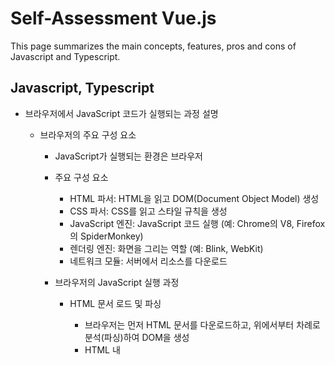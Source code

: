 # Self-Assessment Vue.js

This page summarizes the main concepts, features, pros and cons of Javascript and Typescript.

## Javascript, Typescript

- 브라우저에서 JavaScript 코드가 실행되는 과정 설명
  - 브라우저의 주요 구성 요소
    - JavaScript가 실행되는 환경은 브라우저
    - 주요 구성 요소
	  - HTML 파서: HTML을 읽고 DOM(Document Object Model) 생성
	  - CSS 파서: CSS를 읽고 스타일 규칙을 생성
	  - JavaScript 엔진: JavaScript 코드 실행 (예: Chrome의 V8, Firefox의 SpiderMonkey)
	  - 렌더링 엔진: 화면을 그리는 역할 (예: Blink, WebKit)
	  - 네트워크 모듈: 서버에서 리소스를 다운로드

    - 브라우저의 JavaScript 실행 과정
      - HTML 문서 로드 및 파싱
	    - 브라우저는 먼저 HTML 문서를 다운로드하고, 위에서부터 차례로 분석(파싱)하여 DOM을 생성
	    - HTML 내 <script> 태그를 만나면 JavaScript 코드 실행을 위해 파싱을 멈춤(동기 실행)
        - "<script src="app.js">" 처럼 외부 파일을 불러오면 네트워크 요청이 발생하며, 다운로드가 완료될 때까지 HTML 파싱이 멈출 수 있음.
	      - 해결 방법: <script async> 또는 <script defer> 속성을 사용.
	        - async: HTML 파싱과 병렬로 다운로드, 다운로드 완료 즉시 실행.
	        - defer: HTML 파싱이 끝난 후 실행

      - JavaScript 엔진이 코드 실행
        - 브라우저는 JavaScript 엔진을 사용하여 코드를 실행
        - 대표적인 JavaScript 엔진
	      - Chrome: V8 엔진
	      - Firefox: SpiderMonkey
	      - Edge: Chakra
	      - Safari: JavaScriptCore

        - JavaScript 엔진의 실행 과정
          - 파싱 (Parsing)
	        - JavaScript 코드를 토큰(token) 단위로 분석하여 AST(Abstract Syntax Tree, 추상 구문 트리) 생성
          - 컴파일 (Compilation, JIT Compilation)
	        - JavaScript 엔진은 인터프리터 + JIT(Just-In-Time) 컴파일러를 사용
              - JIT: 실행과정에서 컴파일하기 위해, 실행하는 시점에서 필요한 부분을 컴파일하는 방식
	        - 코드를 한 줄씩 실행하는 것이 아니라, 최적화된 바이트코드로 변환하여 실행 속도 개선
          - 실행 (Execution)
	        - JavaScript 코드는 콜 스택(Call Stack)과 힙(Heap) 메모리에서 실행

      - 실행 컨텍스트 생성 및 콜 스택 관리
        - JavaScript 엔진이 코드를 실행할 때 실행 컨텍스트(Execution Context) 를 생성하고 콜 스택(Call Stack) 에 저장하면서 실행
          - 콜 스택은 LIFO(Last In, First Out) 방식으로 동작
        - 실행 컨텍스트
          - 실행 컨텍스트에는 변수, 함수, this 객체 등이 포함
        - 코드 실행 과정
          - global execution context (전역 실행 컨텍스트) 생성
          - xxx() 함수 실행 → 새로운 실행 컨텍스트 생성 → 콜 스택에 추가
          - 내부 코드 실행 후 xxx() 컨텍스트가 제거

      - 비동기 코드 실행 (이벤트 루프와 콜백 큐)
        - JavaScript는 싱글 스레드(single-threaded) 기반
        - 비동기 처리를 위해 이벤트 루프(Event Loop) 와 콜백 큐(Callback Queue) 를 사용

      - DOM 업데이트 및 렌더링
        - JavaScript 실행이 끝나면 브라우저는 렌더링 엔진을 통해 화면을 다시 그림 (Repaint & Reflow).
	    - 비효율적인 DOM 조작이 많으면 성능 저하 발생
        
- 이벤트 루프(Event Loop)가 렌더링과 관련된 최적화 기법과의 관계
    - 이벤트 루프(Event Loop)
        - JavaScript의 비동기 처리를 담당하는 메커니즘으로, 단일 스레드 환경에서 비동기 작업을 효율적으로 처리하는 방식
        - JavaScript는 싱글 스레드(Single Thread) 기반이므로, 이벤트 루프를 통해 비동기 작업(렌더링, I/O, 타이머 등)을 관리하며 UI를 원활하게 업데이트
        - 주요 역할:
	        - 콜백 큐(Callback Queue)에서 태스크를 하나씩 가져와 실행
	        - 렌더링과 동시성 작업을 최적화하여 성능을 향상

    - 이벤트 루프의 동작 과정
        - (1) Call Stack(콜 스택)
	        - JavaScript 코드가 실행될 때 호출되는 함수가 쌓이는 스택(Stack)
	        - 함수 실행이 끝나면 스택에서 제거(Pop)

        - (2) Web APIs (비동기 작업 처리)
	        - setTimeout, DOM 이벤트, AJAX 요청 등 비동기 작업은 Web API를 통해 처리
	        - 완료된 작업은 콜백 큐(Callback Queue) 또는 마이크로태스크 큐(Microtask Queue)에 추가

        - (3) Task Queue (콜백 큐 & 마이크로태스크 큐)
	        - 마이크로태스크 큐 (Microtask Queue): Promise.then(), MutationObserver 등이 들어감.
	        - 콜백 큐 (Callback Queue): setTimeout(), setInterval(), event listeners 등이 들어감.

        - (4) Rendering (렌더링)
	        - 이벤트 루프는 각 주기(Tick)마다 태스크 실행 후 렌더링을 수행.
	        - 프레임 단위로 UI를 업데이트하며, 성능을 유지하기 위해 16.6ms(60FPS 기준) 이내에 처리.

    - 이벤트 루프와 렌더링 최적화
        - (1) requestAnimationFrame()을 사용한 부드러운 애니메이션
	        - setTimeout()이나 setInterval()은 고정된 시간 간격으로 실행되며, 화면 리프레시 속도와 동기화되지 않음.
	        - 브라우저는 60FPS 기준으로 16.6ms마다 화면을 업데이트하는데, requestAnimationFrame()을 사용하면 브라우저의 렌더링 주기에 맞춰 실행됨.
            - 예제: setTimeout() vs requestAnimationFrame()
            - 렌더링 최적화 효과
	            - FPS(Frame Per Second)와 동기화되어 CPU 부하 최소화
	            - 성능이 저하될 경우 프레임 조절이 가능하여 화면 끊김 방지
            
        - (2) 비동기 작업을 setTimeout(0) 대신 Promise.then()으로 처리
	        - 마이크로태스크 큐(Microtask Queue)가 콜백 큐보다 먼저 실행되므로, UI 업데이트 전에 실행이 보장됨.
            - 예제: setTimeout(0) vs Promise.then()
            - 렌더링 최적화 효과
	            - Promise는 마이크로태스크 큐에서 즉시 실행되므로 UI 업데이트 전에 작업 가능.
	            - setTimeout(0)은 다음 이벤트 루프에서 실행되므로 UI 업데이트 이후에 실행됨.

        - (3) Heavy Task(무거운 연산) 분할 실행
	        - 무거운 연산이 실행되면 Call Stack이 차단(blocking)되어 UI가 멈출 수 있음
	        - Chunking(작은 작업 단위로 나누어 실행) 또는 Web Worker 사용
            - 예제: Chunking 기법 (setTimeout())
            - 렌더링 최적화 효과
	            - 긴 연산을 여러 개의 작은 청크(chunk)로 나누어 UI가 멈추지 않도록 함
	            - setTimeout(0)으로 이벤트 루프의 다음 Tick에서 실행하여 UI 업데이트 보장

        - (4) Debouncing & Throttling 기법 활용
            - Debouncing (연속 호출 방지)
	            - 사용자의 입력이 멈춘 후 일정 시간 후에 실행
	            - ex. 검색 자동완성, 입력값 검증

            - Throttling (지정된 시간 간격으로 실행)
	            - 일정 시간마다 한 번만 실행됨
	            - ex. 스크롤 이벤트, 리사이즈 이벤트 최적화.

            - 렌더링 최적화 효과
	            - 불필요한 UI 업데이트 방지
	            - 성능 저하 없이 부드러운 애니메이션 & 이벤트 처리 가능.

    - 결론
        ➡ 이벤트 루프를 이해하고 활용하면 웹 애플리케이션의 성능을 향상시키고 부드러운 UI 렌더링을 제공 가능

- JavaScript에서 메모리 누수를 방지하는 방법
    - 메모리 누수
        - 메모리 누수(Memory Leak)는 프로그램이 더 이상 필요하지 않은 메모리를 해제하지 않고 계속 점유하는 상태를 의미
        - JavaScript는 가비지 컬렉션(Garbage Collection, GC)을 자동으로 수행하지만, 특정 패턴에서는 메모리 누수가 발생할 수 있음

    - JavaScript에서 발생하는 주요 메모리 누수 유형 및 방지 방법
        - (1) 글로벌 변수 남용 방지 (var 대신 let 또는 const 사용)
            - 문제점:
	            - var로 선언된 전역 변수는 window 객체에 저장되므로, 명시적으로 해제하지 않으면 메모리에 계속 남아 있음.
                - 해결 방법
	                - let 또는 const를 사용하여 블록 범위 변수로 선언
	                - use strict를 적용하여 암묵적 전역 변수 생성 방지 (function 위 정의)

        - (2) 타이머(setInterval, setTimeout) 정리
            - 문제점:
	            - setInterval()을 사용할 때, 참조하는 객체가 삭제되었음에도 타이머가 계속 실행되면 메모리 누수가 발생
                - 해결 방법
	                - clearInterval()을 사용하여 불필요한 타이머를 제거

        - (3) DOM 요소의 이벤트 리스너 정리
            - 문제점:
	            - 이벤트 리스너가 제거되지 않으면, 관련 객체가 메모리에 계속 유지됨.
            - 해결 방법: removeEventListener()를 사용하여 이벤트 리스너를 제거.

        - (4) 클로저(Closure) 사용 시 참조 정리
            - 문제점:
	            - 클로저 내부에서 외부 변수를 참조할 경우, 해당 변수가 GC(가비지 컬렉션)에서 제거되지 않음
            - 해결 방법
	            - 필요하지 않은 데이터는 null로 할당하여 참조를 해제

        - (5) 객체 간의 순환 참조 방지
            - 문제점:
	            - 객체가 서로를 참조하면 가비지 컬렉터가 이를 수집하지 못하고 메모리 누수가 발생
            - 해결 방법
	            - 객체가 서로를 참조할 경우, WeakMap 또는 WeakRef을 사용하여 가비지 컬렉션이 가능하도록 함

        - (6) WeakMap과 WeakSet을 활용한 메모리 자동 해제
	        - WeakMap과 WeakSet은 가비지 컬렉터가 참조를 자동으로 관리하므로 메모리 누수 방지에 효과적
            - 메모리 최적화 효과:
	            - user = null로 설정하면 GC가 자동으로 WeakMap에서 해당 데이터를 제거

        - (7) 개발자 도구를 활용한 메모리 누수 디버깅
            - Chrome DevTools에서 메모리 누수 분석 가능
	            - Performance 패널: 메모리 사용량이 지속적으로 증가하는지 확인
	            - Memory Snapshot: 객체 할당 상태 분석
	            - Heap Snapshot: 참조가 유지되고 있는 객체 추적

    - 결론
        - JavaScript의 메모리 누수를 예방하려면, 불필요한 참조를 제거하고, 이벤트 리스너 및 타이머를 적절히 정리하는 것이 중요

- 클로져의 핵심 개념
    - 개요
        - 함수 안의 함수
        - 외부 함수의 변수를 기억하고 접근할 수 있는 함수

    - 클로저의 핵심 개념 (함수, 내부함수)
        - 함수 안에 정의된 함수(내부 함수)
        - 외부 함수의 변수에 접근 가능
        - 심지어 외부 함수의 실행이 끝난 후에도 변수를 기억하고 사용 가능
        - 변수를 은닉(캡슐화)하는 효과를 가질 수 있음

    - 예제 1: 기본적인 클로저
        - inner_function은 outer_function의 변수 x를 기억하고 있음 → 클로저
        - 예제 코드
            ```python
            def outer_function(x):
                def inner_function(y):
                    return x + y  # 외부 함수의 변수 x를 사용
                return inner_function  # 내부 함수를 반환

            closure = outer_function(10)  # outer_function 실행 후 inner_function 반환
            print(closure(5))  # 10 + 5 = 15
            ```

    - 예제 2: 클로저가 변수를 기억하는 동작
        - increment()는 counter()의 count 변수를 기억하고 있음 → 클로저
        - 예제 코드
            ```python
            def counter():
                count = 0  # 외부 함수의 변수

                def increment():
                    nonlocal count  # 외부 변수 사용 (nonlocal 키워드 필요)
                    count += 1
                    return count

                return increment  # 내부 함수 반환

            counter1 = counter()  # 새로운 카운터 생성
            print(counter1())  # 1
            print(counter1())  # 2

            counter2 = counter()  # 새로운 카운터 생성
            print(counter2())  # 1  (독립적인 상태 유지)
            ```

    - 결론
        - 클로저는 "함수 안의 함수"일 뿐만 아니라, 외부 함수의 변수를 기억하고 사용하는 함수
        - 내부 함수가 외부 함수의 변수를 포획(Closure) 하여, 외부 함수가 종료되어도 변수를 유지 가능
        - 데이터 은닉과 상태 유지가 가능하여 함수형 프로그래밍과 객체 지향 프로그래밍에서 유용하게 활용됨
        - 외부 함수의 변수를 기억하는 함수 안의 함수

- Javascript/Typescript에서 클로저를 사용한 객체 지향 프로그래밍 예를 보여주세요.
    - 정의: 클로저는 함수가 외부 스코프의 변수에 접근할 수 있게 하는 구조임
    - OOP 방식 사용 예:
        ```ts
        function Counter() {
            let count = 0; // private 변수

            return {
                increment: () => ++count,
                getCount: () => count
            };
        }

        const counter = Counter();
        counter.increment(); // 1
        counter.getCount();  // 1
        ```
        - 특징: count는 외부에서 접근 불가, 내부 함수에서만 접근 → 은닉성 구현

- Immutable 데이터 패턴 사용 시 이점
    - 정의: 데이터 변경 없이 복사본을 생성하여 새로운 상태를 만드는 방식
    - 이점:
        - 상태 추적과 디버깅이 쉬움
        - 예측 가능한 상태 관리 (Redux 등에서 유리)
        - 사이드 이펙트 감소 → 안정성 향상
        - React의 shouldComponentUpdate 최적화에 유리

- 프론트엔드 성능 최적화를 위해 JavaScript에서 할 수 있는 것들
    - 주요 방법들:
        - 이벤트 디바운싱/스로틀링 사용
        - 불필요한 DOM 조작 최소화
        - Lazy loading, 코드 스플리팅
        - Web Worker로 연산 분산
        - 메모리 누수 방지 및 클로저 주의
        - requestAnimationFrame 활용 (애니메이션 시)

- TypeScript의 제네릭(Generic)을 사용 시 장점
    - 정의: 제네릭은 타입을 함수나 클래스에 매개변수처럼 넘길 수 있게 해주는 기능
    - 장점:
        - 코드 재사용성 증가: 여러 타입에 대해 하나의 함수/클래스 정의
        - 타입 안정성 유지: 타입이 고정되지 않으면서도 타입 체크 가능
        - 자동 타입 추론 가능: 호출 시 인자에 따라 자동으로 타입 추론
    - 예시
        ```ts
        function identity<T>(value: T): T {
            return value;
        }

        identity<string>('hello');  // 타입 명시
        identity(123);              // 타입 추론
        ```
        - 한줄 요약: 제네릭은 유연하면서도 타입 안정성을 유지할 수 있게 해줌

- TypeScript의 strict 옵션을 활성화 시 이점
    - 정의: strict는 타입스크립트의 모든 엄격한 타입 검사 기능을 켜는 플래그임
    - 이점:
        - null/undefined에 대한 엄격한 검사 (strictNullChecks)
        - 암시적 any 방지 (noImplicitAny)
        - 더 안전한 코드 작성 가능 → 런타임 에러 사전 방지
        - 의도하지 않은 버그를 컴파일 단계에서 발견 가능

    - 예시:
        ```ts
        function greet(name: string | null) {
            // strictNullChecks 없으면 오류 없이 통과됨
            console.log(name.toUpperCase()); // runtime error 가능
        }
        ```
        - 한줄 요약: strict는 버그 가능성을 줄이고 타입 안정성을 높여줌

- TypeScript의 Decorator 패턴은 무엇이며, 실제 사용 방법
    - 정의: 데코레이터는 클래스/속성/메서드/파라미터에 메타 프로그래밍 기능을 부여하는 특수 문법임
    - 특징:
        - 코드에 부가 기능 주입: 로깅, 인증, 바인딩 등
        - AOP(관점 지향 프로그래밍)처럼 동작
        - experimentalDecorators 설정 필요

    - 예시:
        ```ts
        function Log(target: any, propertyKey: string, descriptor: PropertyDescriptor) {
            const original = descriptor.value;
            descriptor.value = function (...args: any[]) {
                console.log(`Called ${propertyKey} with`, args);
                return original.apply(this, args);
            };
        }

        class Example {
            @Log
            greet(msg: string) {
                console.log(msg);
            }
        }

        new Example().greet('hello'); // 로그 출력 후 메서드 실행
        ```
        - 한줄 요약: 데코레이터는 클래스나 메서드에 기능을 주입해 코드 재사용성과 관심사 분리를 돕는 메타 프로그래밍 도구임

- JavaScript와 TypeScript를 비교했을 때 TypeScript를 사용하면 유지보수성이 개선되는 이유
    - 정적 타입 검사: 컴파일 시점에 타입 오류를 사전에 확인 가능
    - IDE 자동완성 & 리팩토링 용이: 타입 기반 코드 추적 및 변경이 쉬움
    - 자체 문서화 효과: 타입 정의만 봐도 함수/객체 구조를 쉽게 이해
    - 대규모 프로젝트에 적합: 협업 시 계약 기반 개발(타입 계약) 가능
    - 요약: 코드 안정성 향상, 예측 가능한 동작, 오류 감소로 유지보수 비용 절감

- JavaScript에서 CSR(Client Side Rendering)과 SSR(Server Side Rendering)의 차이점
    - CSR (클라이언트 측 렌더링):
        - 브라우저가 JS 받아서 렌더링
        - 초기 로딩 느림, 이후 빠름
        - SEO 불리, 동적 UI에 유리

    - SSR (서버 측 렌더링):
        - 서버에서 HTML 생성 후 전달
        - 초기 로딩 빠름, SEO에 유리
        - 서버 부하 증가, JS 상호작용 시 추가 로딩 필요

    - 요약: CSR은 UX 최적화에, SSR은 초기 속도·SEO에 유리

- JavaScript의 this 바인딩 원리
    - 기본 바인딩: 함수 단독 호출 → 전역(window, undefined in strict)
    - 암시적 바인딩: obj.method() 형태 → obj가 this
    - 명시적 바인딩: call, apply, bind로 this 직접 지정
    - new 바인딩: 생성자 함수 호출 시 새 객체가 this
    - 화살표 함수: this는 선언 당시 상위 스코프를 따라감 (렉시컬 바인딩)
    - 요약: 호출 방식에 따라 this가 결정되며, 화살표 함수는 예외적으로 고정됨

- JavaScript의 Promise와 async/await의 차이
    - Promise:
        - 비동기 작업을 .then().catch() 체인으로 처리
        - 가독성 떨어질 수 있음 (콜백 중첩 유사)

    - async/await:
        - async 함수 내에서 await으로 동기처럼 작성 가능
        - 에러 핸들링도 try/catch로 일관성
        - 더 간결하고 가독성 좋음

    - 요약: Promise는 체이닝 방식, async/await은 동기형 코드 스타일로 더 읽기 쉬움

- TypeScript의 interface와 type의 차이
    - interface: 객체의 구조 정의에 최적화됨, 선언 병합(extend, merge) 가능
    - type: 모든 타입 정의 가능 (유니언, 튜플, 함수 등), 유연한 조합에 강함
    - 차이 요약:
        - interface는 주로 객체 타입 확장에 적합
        - type은 복잡한 타입 표현에 유리
    - 실무에서는 interface를 기본으로, 복잡한 조합이 필요할 때 type을 사용함

- 렉시컬 스코프에 대한 설명
    - 정의: 함수가 정의된 위치(코드 작성 시점) 기준으로 변수의 유효 범위가 결정되는 스코프 방식
    - 특징: 실행 시점이 아닌 선언 시점의 스코프 체인을 따름
    - 예시:
        ```javascript
        function outer() {
            const x = 10;
            function inner() {
                console.log(x); // 10
            }
            return inner;
        }
        ```
    - 요약: 렉시컬 스코프는 함수가 선언된 위치 기준으로 상위 변수에 접근함

- JavaScript에서 클로저(Closure)는 동작원리
    - 정의: 함수가 외부 스코프의 변수에 접근할 수 있는 상태를 유지하는 구조
    - 동작 원리: 함수가 반환되거나 실행 컨텍스트가 종료되어도, 참조된 외부 변수는 GC되지 않고 살아있음
    - 용도: 정보 은닉, 상태 유지, 콜백 핸들링 등
    - 예시:
        ```js
        function counter() {
            let count = 0;
            return () => ++count;
        }

        const c = counter();
        c(); // 1
        c(); // 2
        ```
    - 요약: 클로저는 함수가 외부 변수에 계속 접근 가능하게 하여 상태를 보존함

- JavaScript의 event loop와 call stack의 동작 원리
    - Call Stack:
        - 현재 실행 중인 함수들의 스택. 
        - 함수가 호출되면 쌓이고, 종료되면 빠짐
    
    - Event Loop: Call Stack이 비어 있을 때 Task Queue의 콜백을 하나씩 처리함
    
    - 비동기 처리 흐름:
        - setTimeout, Promise, DOM 이벤트 → 큐에 등록됨
        - Call Stack이 비면, Event Loop가 큐에서 꺼내 실행
    
    - 요약: Call Stack은 함수 실행 순서를, Event Loop는 비동기 작업의 실행 시점을 관리함

- TypeScript에서 unknown과 any의 차이점
    - any: 어떤 타입도 허용하며, 모든 연산 가능 → 타입 안전성 없음
    - unknown: 모든 타입을 수용하지만, 사용 전에 타입 검사가 필요함
    - 차이점:
        - any는 무제한 자유, unknown은 타입 보호 후 사용 가능
        - unknown은 타입 안정성을 유지할 수 있음
        ```ts
        let val: unknown = "test";
        val.toUpperCase(); // 오류
        if (typeof val === 'string') val.toUpperCase(); // OK
        ```
    - 요약: unknown은 타입 안전한 any로, 더 엄격하고 안전함

- TypeScript에서 never 타입 사용 시점
    - 정의: 절대 발생하지 않는 값의 타입 (예: 함수가 끝나지 않거나 에러만 발생할 때)
    - 주요 사용처:
        - throw만 있는 함수 → 반환값 없음
        - switch문의 모든 case를 처리한 후의 default
        - 타입 좁히기 후 도달 불가능한 경우
    - 예제
        ```ts
        function fail(): never {
            throw new Error("error");
        }

        function check(x: string | number) {
            if (typeof x === 'string') return;
            if (typeof x === 'number') return;
            x; // never
        }
        ```
    - 요약: never는 도달 불가능한 상태나 반환값이 절대 없는 상황을 명시할 때 사용함

- JavaScript의 debounce와 throttle의 차이
    - debounce: 이벤트 발생 후 일정 시간 동안 추가 이벤트 없을 때 실행
        - 마지막 이벤트만 실행됨
        - 예: 검색창 자동완성, resize 끝난 후 작업

    - throttle: 일정 간격마다 이벤트 실행, 중간 이벤트 무시
        - 주기적으로 실행됨
        - 예: 스크롤 위치 추적, 드래그 처리

    - 요약:
        - debounce는 “마지막에 한 번”,
        - throttle은 “간격마다 한 번”

- JavaScript의 Prototype Chain과 Closure를 활용한 메모리 최적화 방법
    - Prototype Chain: 
        - 객체 간 상속 구조. 
        - 공통 메서드는 prototype에 정의하여 메모리 절약
        - 추가 설명
            - 메서드를 인스턴스마다 생성하지 않음
            - Object.create()나 클래스 prototype에 메서드 저장
            ```js
            function Animal() {}
            Animal.prototype.speak = function () { 
                console.log('sound'); 
            };
            ```
    
    - Closure 활용: 필요한 값만 클로저로 캡슐화하여 외부 노출 차단
        - 반복적으로 생성되는 객체의 내부 상태 은닉 → 불필요한 참조 제거
        ```js
        function createCounter() {
            let count = 0;
            return () => ++count;
        }
        ```
        - 요약:
            - Prototype은 공용 메서드 공유로 메모리 절약
            - Closure는 불필요한 전역 노출 방지와 상태 은닉에 도움

- JavaScript의 Event Loop와 Microtask Queue의 차이
    - Event Loop: Call Stack이 비면 큐에서 작업을 꺼내 실행
    - Microtask Queue: Promise .then, MutationObserver 등 고우선 작업이 담김
        - 이벤트 큐(Task Queue)보다 먼저 처리됨
        - 하나의 작업(예: 클릭 이벤트) 처리 후, 다음 이벤트 전에 모든 Microtask 처리
        ```js
        console.log('start');
        Promise.resolve().then(() => console.log('microtask'));
        setTimeout(() => console.log('macrotask'), 0);
        console.log('end');
        // 출력: start → end → microtask → macrotask
        ```
    - 요약:
        - Microtask는 더 빠르게, 우선적으로 실행됨
        - 일반 이벤트보다 먼저 소비되는 고우선 큐

- TypeScript의 Mapped Types와 Conditional Types의 동작원리
    - Mapped Types: 기존 타입의 모든 프로퍼티에 대해 일괄적으로 수정된 타입을 생성
        - 예: readonly, optional, nullable 변환
        ```ts
        type ReadOnly<T> = {
            [P in keyof T]: T[P];
        };
        ```

    - Conditional Types: 타입 간 조건 분기
        - A extends B ? X : Y 형태로 사용
        ```ts
        type IsString<T> = T extends string ? true : false;
        ```

    - 요약
        - Mapped → 속성 반복 변형
        - Conditional → 타입 조건 분기

- JavaScript에서 WeakMap, WeakSet의 사용 사례
    - WeakMap: 키가 객체만 가능, 참조가 사라지면 자동 GC
        - 캐싱, 프라이빗 데이터 저장 등에 사용
        ```js
        const wm = new WeakMap();
        wm.set(obj, "value"); // obj가 null되면 자동 GC
        ```
    - WeakSet: 객체만 저장 가능, 중복 허용 안 함
        - 특정 객체가 등록됐는지 여부 추적할 때 사용

    - 실제 사례:
        - DOM 노드 관련 임시 데이터 저장
        - 라이브러리에서 내부 상태 은닉 (메모리 누수 방지)
    - 요약:
        - GC 친화적 구조로, 일시적 객체의 상태 추적이나 은닉에 유리
    
- JavaScript에서 Proxy와 Reflect API 유용한 시점
    - Proxy: 객체의 접근/설정/삭제 등 모든 동작을 가로채는 래퍼
        - 예: 속성 접근 감시, 유효성 검사, 동적 속성 대응
        ```js
        const user = new Proxy({}, {
            get: (target, prop) => prop in target ? target[prop] : 'default',
        });
        ```

    - Reflect: Proxy 트랩 내부에서 원래 동작을 안전하게 수행할 때 사용
        - 내부 작업을 직접 구현하지 않고 일관된 방식으로 수행 가능
        ```js
        get(target, prop) {
            console.log('get', prop);
            return Reflect.get(target, prop);
        }
        ```

    - 요약:
        - Proxy → 행동을 가로채고 제어
        - Reflect → 가로챈 동작을 안전하게 위임

- TypeScript에서 Utility Types를 활용하여 코드 재사용성을 높이는 방법
    - 정의: 기존 타입을 변형해 새로운 타입을 만들 수 있는 도구 타입들
    - 대표 예시:
        - Partial<T>: 모든 속성을 optional로
        - Pick<T, K>: 특정 속성만 선택
        - Omit<T, K>: 특정 속성 제외
        - Readonly<T>: 모든 속성을 읽기 전용
        - Record<K, T>: K 키들에 대해 T 값을 매핑
        ```ts
        type User = { id: number; name: string; age: number };
        type UserPreview = Pick<User, 'id' | 'name'>;
        ```
    - 요약: 반복 타입 정의 없이 필요한 구조를 간결하게 재구성 가능 → 유지보수성과 재사용성 향상

- JavaScript의 var, let, const의 차이점
    - var: 함수 스코프, 중복 선언 가능, 호이스팅 시 undefined
    - let: 블록 스코프, 재할당 가능, 호이스팅되지만 TDZ(Temporal Dead Zone) 존재
    - const: 블록 스코프, 재할당 불가 (하지만 객체는 내부 변경 가능)
    ```js
    {
        var a = 1; // 바깥에서도 접근됨
        let b = 2; // 블록 내부에서만
        const c = 3;
    }
    ```
    - 요약: let과 const는 블록 스코프, const는 불변 참조 → var는 지양, const 우선 사용 권장

- Hoisting(호이스팅) 정의와 동작 원리
    - 정의: 변수, 함수 선언이 스코프 최상단으로 끌어올려지는 JS의 동작 방식
    - 동작 원리:
        - var, function 선언은 실행 전에 메모리에 등록됨
        - let, const도 호이스팅되지만 TDZ(Temporal Dead Zone) 때문에 초기화 전 접근 시 오류 발생
        ```js
        console.log(a); // undefined
        var a = 5;  // 5로 정의

        console.log(b); // ReferenceError
        let b = 10; // 10으로 정의
        ```
    - 요약:
        - var/function은 선언만 끌어올려짐 → undefined로 접근 가능
        - let/const는 호이스팅되지만 초기화 전 접근 금지 → 런타임 에러 발생

- 호이스팅에 대한 고찰
    - 개요
        - C++에서 함수 선언을 코드 상단에 명시 > 아래에서 해당 함수 호출 가능한 것처럼
        - 자바스크립트에서는 호이스팅 덕분에 아래에서 선언된 함수나 변수를 위에서 사용할 수 있게 됨
        - 그러나 C++의 이 개념과는 차이가 있음

    - C++ 함수 선언 vs JavaScript 호이스팅 차이
        - C++: 함수의 시그니처만 상단에 명시하는 선언(Declaration).
            - 실제 구현(Definition)은 아래에 있어도 됨.
            - 컴파일러가 명시적으로 해석함 (정적 언어)
            ```cpp
            void print(); // 선언

            int main() {
                print(); // 사용 가능
            }

            void print() {
                std::cout << "Hello";
            }
            ```
        - JavaScript: 인터프리터가 실행 전에 암묵적으로 선언을 끌어올림
            - 변수는 undefined로 초기화 (var), let/const는 TDZ 적용
            - 함수 선언문은 전체 함수 본문까지 호이스팅됨
            ```js
            greet(); // 가능
            
            function greet() {
                console.log("Hello");
            }
            ```

        - 요약
            - C++은 명시적 선언,
            - JavaScript는 암묵적 호이스팅
            - 비슷하지만, 정적 vs 동적 해석 방식의 차이로 인해 의도적이냐 자동이냐, 언제 초기화되냐가 다름

- undefined에 대한 설명
    - 정의: 변수는 선언됐지만, 값이 할당되지 않았을 때 자동으로 부여되는 기본값
    - 자동 부여 상황:
        - 변수를 let, var로 선언만 했을 때
        - 함수에서 명시적 return 없이 종료
        - 객체에서 존재하지 않는 속성 접근
        - 배열의 비어 있는 인덱스 접근
        ```js
        let a;
        console.log(a); // undefined

        function test() {}
        console.log(test()); // undefined

        const obj = {};
        console.log(obj.foo); // undefined
        ```
    - typeof 결과: typeof undefined → 'undefined'
    - 주의: undefined는 null과 다름 (둘 다 falsy지만 의미가 다름)
    - 요약
        - undefined는 "값이 없다"가 아니라, "값이 아직 할당되지 않았다"는 상태
        - 명시적 할당 없이 생기는 JavaScript 고유의 기본값
        - 개발자가 직접 할당하기보다는 상태 확인용으로 사용하는 것이 좋음

- null, NaN, falsy, == vs === 비교
    - null
        - 의도적으로 "없음"을 나타내는 값
        - 개발자가 직접 할당
        - typeof null은 'object' (역사적 버그지만 유지됨)
        - 예: let data = null; → "여기에 일부러 비워둠" 의미

    - NaN (Not-a-Number)
        - 숫자 타입인데, 숫자가 아님을 의미
        - 계산이 실패했을 때 발생 (ex: 0 / 0, parseInt('abc'))
        - typeof NaN은 'number'
        - NaN은 자기 자신과도 같지 않음 → NaN === NaN → false
        - 비교할 땐 Number.isNaN(value) 사용

    - falsy
        - Boolean 변환 시 false로 평가되는 값들
        - 대표적인 falsy 값:
            - false, 0, '' (빈 문자열), null, undefined, NaN
        - truthy는 falsy가 아닌 모든 값

    - == vs ===
        - == (느슨한 비교): 타입이 다르면 암묵적 형변환 후 비교
        - === (엄격한 비교): 타입과 값이 모두 같아야 true
            - 실무에서는 예측 가능한 결과를 위해 항상 === 권장

    - 요약
        - null: 일부러 비운 값
        - NaN: 수치 연산 실패 결과
        - falsy: 조건문에서 false로 처리되는 값들
        - ==: 형 변환 후 비교 / ===: 타입까지 비교 (권장)

- typeof null === 'object'가 왜 버그인지, 왜 발생했는지, 그리고 왜 아직까지 유지되는지에 대한 설명
    - typeof null === 'object'는 왜 버그인가?
        - null은 원시 타입(primitive)인데, typeof 연산자 결과가 'object'로 나옴
        - 논리적으로 맞지 않음: null은 객체가 아님
        - JS 입문자들이 가장 많이 혼동하는 부분 중 하나

    - 이 버그는 왜 생겼는가?
        - 역사적 배경:
            - JavaScript의 typeof는 초기 구현 당시 값의 내부 표현을 참조
            - 내부적으로 값들은 태그(tag) 형태로 저장됨
                - 예: 객체는 000으로 시작하는 태그, null도 같은 태그 사용
            - 결과적으로 null도 object처럼 취급된 것
        - ECMAScript 초창기 설계 실수였고, 이미 퍼져버린 생태계로 인해 변경 불가

    - 왜 지금까지 수정되지 않았는가?
        - 하위 호환성 때문
            - typeof null === 'object'를 기반으로 만든 수많은 웹사이트가 존재
            - 수정할 경우 기존 코드에서 오류 발생 위험 → JS는 웹 호환성에 매우 민감
        - 대신 대안 제공
            - 정확히 null 여부 확인 시는 value === null
            - 또는 value == null로 null | undefined 동시에 체크

    - 요약
        - typeof null === 'object'는 초기 JS 설계 실수
        - null은 객체가 아님에도 내부 태그값 때문에 'object'로 표시됨
        - 하위 호환성 때문에 지금도 유지 중
        - 정확한 null 체크는 value === null로 수행해야 함

- ==와 ===의 차이점
    - == (동등 연산자): 타입이 다르면 암묵적 형변환 후 비교
    - === (일치 연산자): 타입과 값 모두 동일해야 true
    - 예시:
        ```js
        0 == '0';           // true (형변환 발생, 암묵적 형변환)
        0 === '0';          // false
        null == undefined;  // true
        null === undefined; // false
        ```
    - 요약: ===은 예측 가능한 정확한 비교, 실무에서는 === 사용이 기본

- typeof, instanceof, Object.prototype.toString 간의 차이
    - typeof
        - 용도: 원시 타입(primitive) 확인
        - 결과값: 
            - 문자열 ('string', 'number', 'undefined', 'boolean', 'symbol', 'bigint', 'function', 'object')
        - 한계:
            - 배열, 객체, null, 함수 → 대부분 'object'로 나옴
            - typeof null === 'object' (역사적 버그)
        ```js
        typeof 123          // 'number'
        typeof 'hi'         // 'string'
        typeof undefined    // 'undefined'
        typeof null         // 'object' ← 주의, 역사적 버그
        typeof [1, 2, 3]    // 'object'
        typeof function(){} // 'function'
        ```

    - instanceof
        - 용도: 객체가 어떤 생성자(constructor)의 인스턴스인지 확인
        - 기준: 프로토타입 체인을 따라 constructor.prototype을 검사
        - 한계:
            - 원시 타입엔 사용 불가
            - 다른 iframe/window에서 생성된 객체는 실패할 수 있음 (다른 realm)
        - 예제
            ```js
            [] instanceof Array      // true
            {} instanceof Object     // true
            'hi' instanceof String   // false (원시값은 false)
            new String('hi') instanceof String // true
            ```

    - Object.prototype.toString.call(value)
        - 용도: 정확한 내부 타입 식별
        - 결과값: "[object Type]" 형태의 문자열
        - 장점: 배열, null, Date 등도 정확히 구분 가능
        - 실무에서 가장 정밀한 타입 확인 방법 중 하나
        ```js
        Object.prototype.toString.call(null)         // '[object Null]'
        Object.prototype.toString.call([])           // '[object Array]'
        Object.prototype.toString.call(() => {})     // '[object Function]'
        Object.prototype.toString.call(new Date())   // '[object Date]'
        ```

- JavaScript에서 null과 undefined의 차이
    - undefined: 변수는 선언되었지만 값이 할당되지 않은 상태
        - 자바스크립트가 자동으로 부여
    - null: 의도적으로 “값이 비어 있음”을 나타내기 위해 개발자가 명시적으로 할당
    - 차이 요약:
        - undefined → "할당되지 않음"
        - null → "비어 있도록 명시함"
    - 예제
        ```js
        let a;
        console.log(a); // undefined

        let b = null;
        console.log(b); // null
        ```


- JavaScript에서 typeof 연산자가 반환하는 값
    - 결과값: 항상 문자열 형태로 타입 이름을 반환
    - 주요 반환값:
        - 'undefined', 'object', 'boolean', 'number', 'string'
        - 'function', 'symbol', 'bigint'
    - 주의할 점:
        - typeof null → 'object' (버그)
        - 배열도 'object'
    - 예제
        ```js
        typeof 123           // 'number'
        typeof 'hi'          // 'string'
        typeof undefined     // 'undefined'
        typeof null          // 'object' ← 주의
        typeof () => {}      // 'function'
        ```

- JavaScript에서 데이터 타입 종류 및 개수
    - 총 개수
        - 총 8가지 (ES6 기준)

    - 원시 타입 (Primitive)
        - undefined
        - null
        - boolean
        - number
        - string
        - symbol (ES6)
        - bigint (ES2020)

    - 참조 타입 (Reference)
        - object
            - 배열, 함수, 객체, 날짜 등 포함

    - 요약:
        - 원시 타입은 값 자체를 저장
        - 참조 타입은 메모리 주소를 통해 값 참조

- IIFE(즉시 실행 함수, Immediately Invoked Function Expression)의 역할
    - 정의
        - 즉시 실행 함수, Immediately Invoked Function Expression
        - 정의하자마자 즉시 실행되는 함수 표현식
    - 형태
        ```js
        (function() {
            console.log('실행됨');
        })();
        ```

    - 주요 역할:
        - 변수 스코프를 지역화해서 전역 오염 방지
        - 모듈화 패턴 구현 (ES6 이전)
        - 클로저 기반 초기화 코드 실행에 활용

    - 요약: IIFE는 즉시 실행 + 스코프 보호용 함수로 많이 사용됨

- JavaScript에서 truthy와 falsy 값 설명
    - falsy 값 (Boolean으로 변환 시 false):
        - false, 0, '' (빈 문자열), null, undefined, NaN

    - truthy 값 (그 외 전부):
        - 빈 배열 [], 빈 객체 {}, '0', 'false', Infinity, -1 등

    - 요약: falsy는 JS에서 조건문 등에서 false로 간주되는 값 → 이외는 모두 truthy

- JavaScript에서 deep copy와 shallow copy의 차이
    - shallow copy (얕은 복사):
        - 최상위 값만 복사, 내부 객체는 참조 유지
        - ex: Object.assign({}, obj), spread { ...obj }

    - deep copy (깊은 복사):
        - 중첩 객체까지 전부 복사, 원본과 완전히 독립
        - ex: structuredClone(obj), JSON.parse(JSON.stringify(obj)) (단점 있음)

    - 예제 (얕은 복사)
        ```js
        const obj = { a: 1, b: { c: 2 } };
        const shallow = { ...obj };
        shallow.b.c = 9; // 원본 obj도 영향 받음
        ```

    - 요약:
        - shallow: 참조 공유됨
        - deep: 완전히 독립된 복사본 생성

- ...obj 에서 ...의 의미
    - 정의: 전개 연산자(Spread Operator, 스프레드 오퍼레이션)
        - 객체나 배열의 요소를 개별적으로 펼쳐서 복사하거나 전달하는 문법

    - 객체에서 사용 예제
        ```js
        const obj1 = { a: 1, b: 2 };
        const obj2 = { ...obj1, c: 3 };  // { a: 1, b: 2, c: 3 }
        ```

    - 배열에서 사용
        ```js
        const arr1 = [1, 2];
        const arr2 = [...arr1, 3]; // [1, 2, 3]
        ```
        - 배열도 마찬가지로 각 요소를 펼쳐서 새로운 배열을 만듦

    - 함수 인자에서 사용 (Rest Parameter 와는 반대)
        ```js
        function sum(a, b, c) {
            return a + b + c;
        }

        const nums = [1, 2, 3];
        sum(...nums); // 6
        ```
        - 배열 요소를 개별 인자처럼 전달할 때 사용

    - 요약
        - ...은 객체/배열/인자의 요소를 펼치거나 복사할 때 사용
        - Spread는 복사, 병합, 전달에 유용한 문법 도구

- Rest parameter, default parameter, 배열과 객체 구조 분해
    - Rest Parameter (...args)
        - 정의: 함수의 가변 인자들을 배열로 수집
        - 문법: function fn(...args) {}
        - 예시:
            ```js
            function sum(...nums) {
                return nums.reduce((a, b) => a + b, 0);
            }
            sum(1, 2, 3); // 6
            ```
        - 요약: Rest는 나머지를 모은다, 항상 마지막 인자에만 위치 가능

    - Default Parameter
        - 정의: 함수 인자에 기본값 설정
        - 예시:
            ```js
            function greet(name = 'Guest') {
                console.log(`Hello, ${name}`);
            }
            greet(); // Hello, Guest
            ```
        - 요약: 전달된 인자가 undefined일 경우 기본값 사용

    - 구조 분해 할당 (Destructuring Assignment)
        - 배열 구조 분해
            ```js
            const arr = [1, 2, 3];
            const [a, b] = arr; // a=1, b=2
            ```
        - 객체 구조 분해
            ```js
            const user = { name: 'Tom', age: 30 };
            const { name, age } = user;
            ```
        - 구조 분해 + 기본값 + 나머지 (Rest)
            ```js
            const [x, y = 5, ...rest] = [1];
            console.log(x); // 1
            console.log(y); // 5
            console.log(rest); // []

            const { a, ...others } = { a: 1, b: 2, c: 3 };
            console.log(others); // { b: 2, c: 3 }
            ```

    - 요약: 
        - 구조 분해는 값을 변수로 쉽게 분리
        - Rest는 나머지를 모음
        - Default는 값이 없을 때 기본 대입

- JavaScript에서 Object.freeze(), Object.seal(), Object.assign()의 차이점
    - Object.freeze(obj)
        - 불변 객체로 만듦
        - 속성 추가/삭제/수정 모두 불가능
        - 깊은 freeze는 아님 (중첩 객체는 여전히 변경 가능)

    - Object.seal(obj)
        - 속성 추가/삭제 불가, 수정은 가능
        - 구조는 고정되지만 값은 바뀔 수 있음

    - Object.assign(target, source)
        - 객체 복사 또는 병합에 사용, 속성 추가/수정 가능
        - 얕은 복사 (shallow copy) 수행
        - 같은 키가 있으면 덮어씀

    - 예제
        ```js
        const a = { x: 1 };
        const b = { y: 2 };
        const merged = Object.assign({}, a, b); // { x: 1, y: 2 }
        ```

- JavaScript에서 Object.create(null)를 사용하면 어떤 차이가 있는지 설명
    - 일반 객체는 Object.prototype을 상속
        - 기본 메서드 (toString, hasOwnProperty, 등)가 있음
    - Object.create(null)은 순수한 딕셔너리 객체 생성
        - 프로토타입 체인이 없음
        - 해시 맵처럼 사용 시 충돌 방지
    - 예제
        ```js
        const obj = Object.create(null);
        obj.toString; // undefined
        ```
    - 실전 활용: 키 충돌 없는 순수 데이터 저장용 객체로 적합

- JavaScript에서 함수 선언과 함수 표현식의 차이
    - 함수 선언 (Function Declaration)
        ```js
        function greet() {
            console.log('hi');
        }
        ```
        - 호이스팅 O: 코드 위에서도 호출 가능, 선언 전 사용 가능
        - 전역이나 블록 내에 선언됨

    - 함수 표현식 (Function Expression)
        ```js
        const greet = function() {
            console.log('hi');
        };
        ```
        - 호이스팅 X: 변수는 호이스팅되지만, 값 할당 전엔 사용 불가, 선언 이후에만 사용 가능
        - 함수가 값처럼 변수에 할당됨

- JavaScript에서 bind, call, apply의 차이점
    - 공통점: 함수의 this를 명시적으로 설정하는 방법
    - 차이점:
        - bind:
            - 실행 여부 X
            - 인자 전달 방식: 나중에 실행, bind(this, a, b)
            - 용도: 함수 복제 (지연 실행용)
        - call:
            - 실행 여부 O
            - 즉시 실행, call(this, a, b)
            - 용도: 즉시 실행 + this 지정
        - apply:
            - 실행 여부 O
            - 즉시 실행, apply(this, [a, b])
            - 용도: 인자를 배열로 전달해야 할 때 유용
    - 예제
        ```js
        function greet(msg) {
            console.log(msg + ', ' + this.name);
        }
        const person = { name: 'Tom' };

        greet.call(person, 'Hello');        // Hello, Tom
        greet.apply(person, ['Hi']);        // Hi, Tom

        const bound = greet.bind(person);   // 지연 실행용
        bound('Hey');                       // Hey, Tom
        ```

- JavaScript에서 setTimeout과 setInterval의 동작 원리
    - setTimeout(fn, delay): 일정 시간 후 한 번 실행
    - setInterval(fn, delay): 일정 시간마다 반복 실행
    - 공통점:
        - 둘 다 비동기 타이머 함수, Web API에 의해 동작
        - 실행 후 콜백은 Task Queue에 등록, Call Stack이 비면 실행됨
    - 예제
        ```js
        setTimeout(() => console.log('once'), 1000);
        setInterval(() => console.log('repeat'), 1000);
        ```
    - 주의: 정확한 시간 보장은 아님 (이벤트 루프 상태에 따라 지연 가능)

- JavaScript에서 Map과 Object의 차이점
    - Map
        - 키 타입: 모든 값 (객체 포함)
        - 순서 보장: 입력 순서 보장
        - 반복 및 크기 측정: map.size, for...of 가능
        - 성능: 많은 키 삽입/삭제 시 더 안정적
    - Object
        - 키 타입: 문자열, 심볼만
        - 순서 보장: 일부 엔진만 보장(명시적 아님)
        - 반복 및 크기 측정: 수동 처리 필요(ex: Object.keys)
        - 성능: 간단한 구조에만 적합
    - 예제
        ```js
        const map = new Map();
        map.set('a', 1);
        map.set({}, 2); // 객체도 키로 가능

        const obj = { a: 1 };
        obj[{}] = 2; // 키가 문자열로 강제 변환됨: "[object Object]"
        ```
    - 요약
        - Map은 고급 키/값 저장, 순서 보장, 객체 키 가능
        - Object는 간단한 구조에 적합하며 프로토타입 이슈 있음

- JavaScript에서 forEach, map, filter, reduce의 차이점
    - forEach
        - 목적: 반복 수행(단순 실행)
        - 반환값: 없음 (undefined)
        - 사용 예: 로그 출력, 외부 변수 조작 등
    - map
        - 목적: 요소 변환
        - 반환값: 새 배열
        - 사용 예: 변환된 배열 만들 때
    - filter
        - 목적: 조건 필터링
        - 반환값: 조건 통과한 새 배열
        - 사용 예: 조건 만족 요소 추출
    - reduce
        - 목적: 누적 계산
        - 반환값: 누적 결과값
        - 사용 예: 합계, 객체로 변환 등
    - 예제
        ```js
        const arr = [1, 2, 3];
        arr.forEach(v => console.log(v));           // 단순 실행
        const doubled = arr.map(v => v * 2);        // [2, 4, 6]
        const evens = arr.filter(v => v % 2 === 0); // [2]
        const sum = arr.reduce((a, b) => a + b, 0); // 6
        ````
    - 요약
        - forEach는 실행만
        - map은 변환
        - filter는 추출
        - reduce는 누적

- JavaScript에서 동기 코드와 비동기 코드의 차이
    - 동기(Synchronous):
        - 위에서 아래로 차례대로 실행
        - 다음 작업은 이전 작업이 끝날 때까지 대기
        - 예: 일반 함수 호출, 수학 계산

    - 비동기(Asynchronous):
        - 바로 다음 줄로 넘어감, 작업 완료는 나중에
        - 대기 중인 작업은 콜백, 프로미스 등으로 처리
        - 예: setTimeout, fetch, 이벤트 리스너

    - 예제
        ```js
        console.log(1);
        setTimeout(() => console.log(2), 0);
        console.log(3);  // 결과: 1 → 3 → 2
        ```

    - 요약:
        - 동기: 순차 실행
        - 비동기: 나중에 실행 (이벤트 루프에 의해 처리)

- JavaScript의 실행 컨텍스트(Execution Context)
    - 정의: 코드가 실행되는 환경/정보의 집합
    - 종류:
        - 전역 실행 컨텍스트 (스크립트 전체 실행 시 생성)
        - 함수 실행 컨텍스트 (함수 호출 시마다 생성)
        - eval 실행 컨텍스트 (사용 지양)

    - 구성요소:
        - Variable Environment: 변수/함수 선언 정보
        - Lexical Environment: 현재 스코프 체인
        - this 바인딩: 현재 컨텍스트의 this 값

    - 실행 흐름:
        - 실행 컨텍스트는 Call Stack에 쌓이고,
        - 가장 위의 컨텍스트가 현재 실행 중인 코드 환경을 의미

    - 예제
        ```js
        function foo() {
            let x = 10;
        }
        foo(); // foo() 실행 시 새로운 컨텍스트 생성됨
        ```
    - 요약: 실행 컨텍스트는 JS 코드가 어디서, 어떻게 실행될지를 정의하는 실행 단위의 기본 구조

- this 바인딩, 클로저, 실행 컨텍스트, 스코프 체인 고찰
    - this 바인딩
        - 정의: 함수가 호출되는 방식에 따라 결정되는 실행 컨텍스트 내의 참조 객체
        - 바인딩 방식:
            - 호출방식 & this 값 정보
                - 일반 함수 호출: 전역 객체 (window, strict에서는 undefined)
                - 메서드 호출: 해당 객체
                - 생성자 호출(new): 새로 생성된 인스턴스
                - call, apply, bind: 명시적으로 지정한 객체
                - 화살표 함수: 외부 스코프의 this를 그대로 사용 (렉시컬 this)
        - 예제
            ```js
            const obj = {
                value: 1,
                get: function () { return this.value; }
            };
            obj.get(); // 1

            const get = obj.get;
            get(); // undefined (전역 또는 strict 모드에 따라 다름)
            ```
        - 요약: this는 정의된 곳이 아니라 호출된 방식에 따라 결정됨

    - 클로저 vs 실행 컨텍스트
        - 클로저
            - 정의: 함수가 외부 스코프의 변수를 기억하는 기능
            - 생성 시점: 함수가 정의될 때
            - 수명: 참조가 유지되는 한 지속됨 (GC 예외 대상)
            - 역할: 상태 유지, 은닉
        - 실행 컨텍스트
            - 정의: 코드 실행 환경에 대한 모든 정보 집합
            - 생성 시점: 코드 실행 시 (전역, 함수 등)
            - 수명: 실행 종료 시 콜 스택에서 제거됨
            - 역할: 변수/스코프/this 관리
        - 예제
            ```js
            function outer() {
                let count = 0;
                return function () {
                    return ++count;
                };
            }

            const counter = outer(); // 클로저 생성
            counter(); // 1
            counter(); // 2
            ```
        - 요약:
            - 실행 컨텍스트는 일시적인 실행 환경
            - 클로저는 그 환경의 일부를 계속 기억하는 함수 객체

    - 스코프 체인 (Scope Chain)
        - 정의: 변수를 찾을 때 현재 렉시컬 환경부터 상위 스코프까지 검색하는 구조
        - 실행 컨텍스트 안의 Lexical Environment가 체인 구조로 연결됨
        - 예제:
            ```js
            function outer() {
                let x = 10;
                function inner() {
                    console.log(x); // outer의 x를 참조
                }
                inner();
            }
            ```
        - 동작 원리:
            - inner → outer → global 순으로 위로 거슬러 올라가며 변수 탐색
        - 관련 키워드:
            - 렉시컬 스코프(정의된 위치 기준)
            - 클로저도 이 스코프 체인을 참조해 외부 변수 기억함
        - 요약: 스코프 체인은 내부 함수에서 외부 변수에 접근할 수 있게 해주는 구조
    
    - 핵심 흐름 요약
        - 실행 컨텍스트가 만들어지면 → 스코프 체인과 this 바인딩 설정
        - 함수가 생성될 때 외부 스코프를 기억하며 → 클로저가 생성됨
        - 클로저는 해당 실행 컨텍스트 일부(렉시컬 환경)를 계속 참조함
        - 변수 탐색 시 스코프 체인을 따라 위로 올라가며 찾음

- 렉시컬 스코프(Lexical Scope)와 렉시컬 this
    - 렉시컬 스코프 (Lexical Scope)
        - 정의: 함수가 정의된 위치(코드 작성 시점) 기준으로 상위 스코프가 결정되는 방식
            - 누가 호출했는지와는 무관, 어디서 선언되었는지가 중요함
            - 쉽게 말해: 함수가 어디서 호출되든, 자기 주변 코드(정의된 위치)만 본다는 것
        - 예제
            ```js
            const x = 1;

            function outer() {
                const x = 2;

                function inner() {
                    console.log(x); // → 2 (정의된 위치 기준)
                }

                return inner;
            }

            const fn = outer();
            fn(); // outer 안에 정의됐으므로 x = 2
            // 즉, fn() 호출은 외부에서 했지만 함수가 정의된 위치,
            // 코드 작성 시점 기준으로 동작하게 됨
            // 그러므로 값은 2 즉, 기존에 선언될 때 정의되었던 const x = 2의 2가 반환
            ```

    - 렉시컬 this (Lexical this)
        - 정의: this 값이 선언된 위치의 상위 스코프를 따라 결정되는 방식
        - 화살표 함수에서만 적용
        - 일반 함수는 this가 호출된 방식에 따라 달라지지만, 화살표 함수는 고정됨
        - 예제
            ```js
            const person = {
                name: 'Alice',
                greet: function () {
                    setTimeout(() => {
                        console.log(this.name); // → 'Alice'
                    }, 100);
                }
            };

            person.greet();
            ```
        - setTimeout 안의 화살표 함수는 this를 자신이 선언된 greet 함수의 this로 고정해서 사용함 → 즉 person

    - 요약
        - 렉시컬 스코프
            - 기준: 함수의 정의 위치
            - 적용대상: 모든 함수
            - 동작방식: 변수 탐색 시 상위 코드 범위 기준
        - 렉시컬 this
            - 기준: 화살표 함수의 정의 위치
            - 화살표 함수만 해당
            - this는 상위 스코프의 this를 따름

- this 바인딩 방식 5가지와 함께, 화살표 함수 vs 일반 함수의 this 차이
    - JavaScript의 this 바인딩 방식 5가지 (기본, 암시, 명시, new, 렉시컬)
        - 기본 바인딩 (Default Binding)
            - 일반 함수 호출 시 → this는 전역(window) 또는 undefined (strict mode)
            ```js
            function show() {
                console.log(this); // window or undefined
            }
            show();
            ```

        - 암시적 바인딩 (Implicit Binding)
            - 객체의 메서드로 호출될 경우 → 해당 객체가 this
            ```js
            const obj = { name: 'Tom', say() { console.log(this.name); } };
            obj.say(); // 'Tom'
            ```

        - 명시적 바인딩 (Explicit Binding)
            - call, apply, bind를 통해 this를 직접 지정
            ```js
            function say() { console.log(this.name); }
            const user = { name: 'Alice' };
            say.call(user); // 'Alice'
            ```

        - new 바인딩 (Constructor Binding)
            - new 키워드로 생성자 함수 호출 시 -> 새로 생성된 인스턴스가 this
            ```js
            function Person(name) { this.name = name; }
            const p = new Person('Bob'); // p.name = 'Bob'
            ```

        - 렉시컬 바인딩 (Arrow Function)
            - this가 정적으로 결정됨 -> 상위 스코프의 this를 그대로 사용
            - 바인딩 불가능 (call, apply, bind로도 변경 안됨)

    - 화살표 함수 vs 일반 함수의 this 차이
        - 일반 함수
            - this 바인딩 방식: 호출 시점에 결정(동적)
            - call/apply/bind 작동: 작동함
            - 주 용도: 동적 객체 메서드, 생성자 함수 등
        - 화살표 함수
            - this 바인딩 방식: 정의된 위치의 외부 this (렉시컬)
            - call/apply/bind 작동: 작동 안 함
            - 주 용도: 콜백 함수, setTimeout 내부, React 등
        - 예제
            ```js
            const obj = {
                name: 'Charlie',
                say: function () {
                    setTimeout(function () {
                        console.log(this.name); // undefined (전역)
                    }, 100);
                },
            };

            const obj2 = {
                name: 'Dana',
                say: function () {
                    setTimeout(() => {
                        console.log(this.name); // 'Dana' (렉시컬 this)
                    }, 100);
                },
            };
            ```
        - 요약
            - this는 어떻게 호출되었는지에 따라 달라지는 동적 개념
            - 화살표 함수는 유일하게 this가 정적으로(렉시컬) 바인딩됨
            - 정확한 제어가 필요하면 call, bind, 또는 화살표 함수 사용 고려

- 렉시컬 스코프 vs 다이나믹 스코프, 가비지 컬렉션 시점, 메모리 누수 원인, Event Loop + 클로저 조합 문제
    - 렉시컬 스코프 vs 다이나믹 스코프
        - 렉시컬 스코프
            - 기준: 코드 작성 시점 (함수 정의 위치)
            - 변수 탐색 위치: 정의된 시점의 외부 스코프 체인
            - 언어 예시: 자바스크립트, 파이썬 등
        - 다이나믹 스코프
            - 기준: 코드 실행 시점 (함수 호출 위치)
            - 변수 탐색 위치: 호출한 곳의 실행 컨텍스트 체인
            - 언어 예시: 일부 Lisp 계열, Bash 등
        - 예제
            ```js
            // 렉시컬 스코프 예시
            const a = 1;
            function outer() {
                const a = 2;
                function inner() {
                    console.log(a); // 2 ← 정의된 외부 스코프 기준
                }
                inner();
            }
            outer();
            ```
        - 요약: 자바스크립트는 정의 위치 기준(정적)인 렉시컬 스코프만 사용

    - 가비지 컬렉션(GC) 시점
        - 정의: 더 이상 접근할 수 없는 메모리를 자동으로 해제
        - GC 시점 조건:
            - 도달 불가능한 객체 (reachability graph에 포함되지 않음)
            - 루트 객체(window/globalThis)에서 참조되지 않으면 GC 대상
        - 예제
            ```js
            let obj = { name: 'data' };
            obj = null; // 이전 객체는 더 이상 참조되지 않음 → GC 대상
            ```
            - GC는 명시적 시점이 없음 → JS 엔진(V8 등)이 알고리즘으로 자동 처리
        - 요약: 참조가 완전히 끊긴 객체는 GC 대상, 직접 해제는 불가능

    - 메모리 누수(Memory Leak) 주요 원인
        - 전역 변수 남용
            - 참조가 계속 유지되어 GC가 못 지움
        - 클로저 내부에서 불필요한 외부 참조 유지
            - 오래 살아남는 클로저가 불필요한 데이터까지 보관
        - DOM 참조 유지
            - 제거된 DOM을 코드에서 계속 참조할 경우
        - 이벤트 리스너 제거 안 함
            - addEventListener만 하고 removeEventListener 안 하면 참조 유지됨
        - 누수 예시
            ```js
            function leak() {
                const large = new Array(1000000).fill('...');
                return () => console.log(large.length); // 클로저가 large를 계속 참조
            }
            const hold = leak(); // large가 GC 안 됨
            ```
        - 요약: GC는 똑똑하지만, 개발자가 참조를 무심코 유지하면 메모리 누수 발생

    - Event Loop + 클로저 조합 문제
        - 상황: 클로저로 묶인 데이터를 Event Queue나 Timer로 넘길 때, 이벤트가 실행되기 전까지 불필요한 메모리 유지

        - 문제 예시:
            ```js
            function createHandler() {
                const hugeData = new Array(1000000).fill('...');
                setTimeout(() => {
                    console.log('event'); // hugeData 클로저로 잡힘 → 3초 동안 GC 안 됨
                }, 3000);
            }
            createHandler();
            ```
            - 해결 방법:
                - 클로저에서 불필요한 외부 변수 참조 제거
                - null 할당 또는 스코프 제한

    - 전체 요약
        - 렉시컬 vs 다이나믹 스코프: 정의 위치 기준 vs 호출 위치 기준(JS는 렉시컬만 사용)
        - 가비지 컬렉션 시점: 참조 끊긴 객체가 GC 대상
        - 메모리 누수 원인: 전역변수, 클로저, DOM 참조, 이벤트 리스너 등
        - 이벤트 루프 + 클로저 문제: 콜백 실행 전까지 클로저가 데이터 유지 -> 메모리 오래 점유할 가능성 존재

- 클로저 최적화 전략, 메모리 관리 베스트 프랙티스
    - 클로저 최적화 전략
        - 불필요한 참조 최소화
            - 클로저 내부에서 외부 변수 사용을 최소화
            - 불필요한 대용량 객체는 참조하지 않기
            ```js
            function create() {
                const big = new Array(1000000).fill('...');
                return () => {
                    // console.log(big); 필요 없으면 제거
                    console.log('hello'); ✅
                };
            }
            ```

        - 클로저 수명 제한
            - 클로저를 전역이나 장기 참조 변수에 저장하지 않기
            - 필요 시 명시적으로 null 할당
            ```js
            let handler = create();
            handler = null; // 참조 해제 → GC 가능
            ```

        - 타이머/이벤트에서 클로저 정리
            - setTimeout, setInterval, addEventListener 안에 클로저가 있을 경우
                - → 실행 후 null 처리 또는 clearTimeout / removeEventListener
                ```js
                const id = setTimeout(() => {
                    // 클로저 내부 참조 정리
                }, 3000);
                clearTimeout(id);
                ```

    - JavaScript 메모리 관리 베스트 프랙티스
        - 전역 변수 최소화
            - 전역에 변수를 선언하면 앱이 종료될 때까지 GC 대상에서 제외
            - let, const, 모듈 범위로 스코프 제한

        - DOM 요소 참조 시 정리 필수
            - 제거된 DOM을 여전히 코드에서 참조하면 메모리 누수 발생
            - 이벤트 핸들러도 함께 해제
            ```js
            const el = document.getElementById('btn');
            function handleClick() { ... }

            el.addEventListener('click', handleClick);

            // 제거 시
            el.removeEventListener('click', handleClick);
            ```

        - 클로저 내부 변수와 타이머 정리
            - setInterval은 특히 주의: 자동 반복되며 클로저 내 변수 계속 참조
            - 컴포넌트 언마운트 시 반드시 clear

        - 객체 캐시 또는 Map은 WeakMap 사용 고려
            - 참조 해제 자동화, GC 친화적
            ```js
            const wm = new WeakMap();
            wm.set(obj, 'value'); // obj가 사라지면 자동 GC
            ```

        - 메모리 릭 감지 툴 사용
            - DevTools → Performance 탭, Heap Snapshot 활용
            - console.profile() → GC 후에도 살아 있는 객체 추적 가능

    - 전체 요약 정리
        - 클로저 참조 최소화: 메모리 점유 줄이기
        - 타이머/리스너 정리: 참조 유지 방지
        - WeakMap 사용: 자동 해제 가능한 키-값 저장
        - 전역 변수 지양: 수명 통제 불가능한 참조 방지
        - DevTool 활용: 누수 진단 및 객체 생명 주기 분석

- JavaScript에서 arguments 객체 동작 원리
    - 정의: 함수 내부에서 사용 가능한 유사 배열 객체로, 모든 인자 목록을 담고 있음
    - 특징:
        - 배열처럼 생겼지만 진짜 배열은 아님 (map, filter 등 사용 불가)
        - ES5 이하에서 주로 사용
        - 화살표 함수에는 존재하지 않음
        - ES6 이후엔 ...rest로 대체하는 것이 일반적
    - 예제
        ```js
        function sum() {
            let total = 0;
            for (let i = 0; i < arguments.length; i++) {
                total += arguments[i];
            }
            return total;
        }
        sum(1, 2, 3); // 6
        ```
    - 요약: arguments는 함수 인자 전체를 담는 옛 방식 유사 배열 객체


- JavaScript에서 use strict의 역할
    - 정의: "use strict"는 ES5에서 도입된 엄격 모드 선언
    - 역할 및 효과:
        - 암묵적 전역 변수 선언 방지
        - 중복된 파라미터 금지
        - 삭제 불가능한 속성 삭제 차단
        - this가 undefined인 경우 오류 발생 (예: 일반 함수에서의 this)
        - 보안성과 오류 예방에 도움
    - 예제
        ```js
        "use strict";

        x = 10; // ReferenceError: x is not defined
        ```
    - 요약: "use strict"는 코드를 더 엄격하고 안전하게 실행하는 개발자 보호 모드

- JavaScript에서 함수형 프로그래밍을 적용하는 방법
    - 정의: 순수 함수 + 불변성 유지 + 고차 함수 사용을 중심으로 동작하는 프로그래밍 스타일
    - 핵심 원칙:
        - 순수 함수: 같은 입력 → 같은 출력, 부작용 없음
        - 불변 데이터: 원본 데이터 변경 없이 새로운 값 생성
        - 고차 함수: 함수를 인자로 받거나 함수를 반환하는 함수
    - 예제
        ```js
        // 순수 함수
        const add = (a, b) => a + b;

        // 불변 데이터
        const arr = [1, 2];
        const newArr = [...arr, 3]; // 원본 수정 안 함

        // 고차 함수
        const twice = fn => x => fn(fn(x));
        ```
    - 실무 적용:
        - map, filter, reduce 활용
        - lodash/fp, Ramda 같은 라이브러리 사용
        - 상태 변경은 복사본으로 처리

    - 요약: 함수형 프로그래밍은 순수성과 예측 가능성을 바탕으로 버그를 줄이고 테스트 용이성을 높임

- 순수 함수 vs 비순수 함수, 고차 함수의 활용, 불변성 유지 방법
    - 순수 함수 vs 비순수 함수
        - 순수 함수 (Pure Function)
            - 특징:
                - 동일한 입력 → 항상 동일한 출력
                - 외부 상태 변경 없음 (부작용 없음)
                - 내부에서 외부 변수에 영향 주지 않음
            - 예제:
                ```js
                const add = (a, b) => a + b;
                ```
        - 비순수 함수 (Impure Function)
            - 특징:
                - 실행 시마다 결과가 달라질 수 있음 (ex. Date.now(), Math.random())
                - 외부 상태를 읽거나 변경함 → 사이드 이펙트 발생
            - 예제:
                ```js
                let count = 0;
                function increase() {
                    return ++count;
                }
                ```
        - 요약:
            - 순수 함수는 예측 가능하고 테스트 용이
            - 비순수 함수는 상태 의존 → 디버깅 어려움

    - 고차 함수(Higher-Order Function)의 활용
        - 정의: 함수를 인자로 받거나 함수를 반환하는 함수
        - 대표 활용 예시
            - 배열 메서드: map, filter, reduce 등
                ```js
                [1, 2, 3].map(x => x * 2); // [2, 4, 6]
                ```
            - 함수 생성기
                ```js
                const multiplyBy = factor => x => x * factor;
                const double = multiplyBy(2);
                double(3); // 6
                ```
            - 로직 캡슐화
                ```js
                function withLogging(fn) {
                    return function (...args) {
                        console.log('call with', args);
                        return fn(...args);
                    };
                }
                ```
        - 요약: 고차 함수는 재사용성 높이고 로직을 추상화하는 데 유용함

    - 불변성 유지 방법
        - 정의: 원본 데이터를 변경하지 않고 복사하여 새로운 값 생성
        - 이유: 예측 가능한 상태 변경, 디버깅 용이, 버그 감소
        - 객체/배열 복사 방법
            - 스프레드 연산자
                ```js
                const obj1 = { a: 1 };
                const obj2 = { ...obj1, b: 2 }; // obj1은 변경되지 않음
                ```

            - Object.assign
                ```js
                const obj2 = Object.assign({}, obj1, { b: 2 });
                ```

            - 배열 조작
                ```js
                const arr = [1, 2];
                const newArr = [...arr, 3]; // [1, 2, 3]
                ```

            - 라이브러리 활용
                - immer, immutable.js 등으로 복잡한 구조도 불변 처리 가능
                - 요약: 불변성은 직접 수정 대신 복사 후 변경이 원칙
                    - → 상태 관리 라이브러리(Redux 등)에서 필수 개념

- JavaScript에서 setTimeout(fn, 0) 동작 원리
    - 정의: 0ms 후에 콜백 함수를 실행하라는 요청
    - 오해 주의: 즉시 실행이 아님 → 최소 지연 시간, 이벤트 루프(Task Queue)에 등록
    - 예제
        ```js
        console.log('start');
        setTimeout(() => console.log('timeout'), 0);
        console.log('end');

        // 출력 순서: start → end → timeout
        ```
    - 이유: setTimeout 콜백은 Call Stack이 비워진 후 실행, 최소 4ms~ 정도 실제 지연 가능
    - 요약: setTimeout(fn, 0)은 “다음 틱에 실행” 요청하는 방식 → 비동기 처리 예약용

- JavaScript에서 Event Delegation(이벤트 위임)
    - 정의: 자식 요소 각각에 이벤트를 등록하지 않고, 부모 요소에 이벤트를 위임해서 처리하는 방식
    - 원리: 이벤트는 버블링(Bubbling)을 통해 상위로 전파됨
    - 활용 이유:
        - 동적 요소에도 이벤트 자동 적용
        - 이벤트 리스너 수 감소 → 성능 향상
    - 예제
        ```js
        document.getElementById('list').addEventListener('click', e => {
            if (e.target.tagName === 'LI') {
                console.log('클릭된 항목:', e.target.textContent);
            }
        });
        ```
    - 요약: 이벤트 위임은 부모 한 곳에서 자식 이벤트를 관리하는 효율적 패턴

- JavaScript에서 this가 동적으로 바뀌는 경우/시점
    - 동적 바인딩 개념: 
        - 함수 호출 방식에 따라 this가 다르게 결정되는 것

    - 주요 동적 바인딩 상황
        - 일반 함수 호출
            - → this는 window (strict 모드에선 undefined)

        - 메서드 호출
            - → 호출한 객체가 this

        - call, apply, bind 사용
            - → 명시적으로 this 지정

        - 이벤트 핸들러에서
            - → DOM 요소가 this
            - (단, 화살표 함수는 예외 → 상위 스코프의 this 유지)

        - setTimeout, setInterval 안에서
            - → 일반 함수면 this는 전역 (화살표 함수 쓰면 외부 this 유지)
    - 예제
        ```js
        const obj = {
            val: 1,
            show: function () {
                setTimeout(function () {
                    console.log(this.val); // undefined
                }, 0);

                setTimeout(() => {
                    console.log(this.val); // 1 (렉시컬 this)
                }, 0);
            }
        };
        obj.show();
        ```
    - 요약: this는 함수가 어떻게 호출됐는지에 따라 바뀌며, 화살표 함수는 예외적으로 정적 바인딩을 사용

- JavaScript에서 비동기 프로그래밍을 다루는 방법
    - 콜백 (Callback)
        - 가장 기초적인 방식
        - 단점: 콜백 지옥(callback hell) → 가독성, 에러 처리 어려움
        - 예제:
            ```js
            fs.readFile('file.txt', (err, data) => {
                if (err) return console.error(err);
                console.log(data);
            });
            ```
    - Promise
        - 비동기 작업을 객체로 표현
        - .then() / .catch()로 결과 처리
        - 상태: pending → fulfilled/rejected
        - 예제:
            ```js
            fetch(url)
                .then(res => res.json())
                .catch(err => console.error(err));
            ```
    - async/await
        - Promise를 동기 코드처럼 작성 가능
        - await은 Promise가 해결될 때까지 기다림
        - 에러는 try/catch로 처리
        - 예제:
            ```js
            async function getData() {
                try {
                    const res = await fetch(url);
                    const json = await res.json();
                    console.log(json);
                } catch (e) {
                    console.error(e);
                }
            }
            ```
    - 요약:
        - 콜백 → 오래된 방식
        - Promise → 체이닝, 에러 처리 분리
        - async/await → 가장 가독성 좋고 표준화된 방식

- JavaScript의 Generator 함수와 일반 함수의 차이점
    - 개요
        - Generator 함수: function*으로 선언, yield로 실행 중단 가능
        - 일반 함수: 한 번 호출되면 끝까지 실행됨

    - Generator 특징:
        - lazy evaluation (지연 실행)
        - 이터러블/이터레이터 프로토콜을 따름
        - yield로 중간 값 반환 + 중단
        - next() 호출로 실행을 제어
        - 예제
            ```js
            function* gen() {
                yield 1;
                yield 2;
                yield 3;
            }
            const it = gen();
            console.log(it.next()); // { value: 1, done: false }
            ```
        - 활용 예시:
            - 반복 제어
            - 중단 가능한 상태 머신
            - 비동기 흐름 제어 (과거엔 co 등에서 사용)

        - 요약: Generator는 실행 흐름을 직접 제어하고, 중단/재개 가능한 함수

- JavaScript에서 Symbol 타입 필요성
    - 정의: ES6에서 도입된 고유하고 변경 불가능한 원시 값
    - 용도:
        - 객체 프로퍼티의 고유 키로 사용
            - → 충돌 없는 키 생성 가능
        - 숨겨진 내부 속성 구현
            - → 외부에서 의도치 않게 접근 못 하게 함
        - 내장 심볼 활용 (ex: Symbol.iterator)
    - 예제:
        ```js
        const id = Symbol('id');
        const user = {
            [id]: 123,
            name: 'Tom'
        };
        console.log(user[id]); // 123
        ```

        - 내장 Symbol 예시:
        ```js
        const obj = {
            *[Symbol.iterator]() {
                yield 1;
                yield 2;
            }
        };
        for (const val of obj) console.log(val); // 1, 2
        ```
    - 요약: Symbol은 고유 키, 은닉 속성, 내부 프로토콜 확장에 활용되는 안전한 식별자

- JavaScript에서 garbage collection(가비지 컬렉션)의 동작 방식
    - 정의: 더 이상 도달할 수 없는 객체를 자동으로 메모리에서 제거하는 기능
    - JS는 자동 메모리 관리 언어 → 명시적 free/delete 없음
    - 주요 알고리즘: Mark-and-Sweep
    - 동작 원리
        - 루트 객체(globalThis, window)에서 접근 가능한 값 추적
        - 접근 가능한 객체는 "도달 가능(reachable)"로 표시
        - 그 외 나머지는 GC 대상 → 메모리 해제
        ```js
        let obj = { name: 'A' };
        obj = null; // 이제 참조 없음 → GC 대상
        ```
    - 주의점:
        - 순환 참조라도 외부에서 접근 불가능하면 GC 가능
        - 클로저, 전역 변수, 이벤트 핸들러 참조는 GC 방해 가능

    - 요약:
        - JS의 GC는 도달 불가능한 값만 자동 해제
        - 참조를 잘 끊어줘야 메모리 누수 방지 가능

- JavaScript에서 WeakMap과 WeakSet 사용 시점
    - WeakMap
        - 키 타입: 객체만 가능
        - GC 영향: 키가 더 이상 참조되지 않으면 GC 대상
        - 순회: 불가능 (forEach 등 없음)
    - WeakSet
        - 키 타입: 객체만 가능
        - GC 영향: 값이 더 이상 참조되지 않으면 GC 대상
        - 순회: 불가능
    - 사용 사례
        - DOM 요소를 키로 상태 저장 → 제거되면 자동 해제됨
        - 라이브러리 내부 캐싱, 프라이빗 데이터 저장에 사용
        ```js
        const wm = new WeakMap();
        const el = document.getElementById('btn');
        wm.set(el, { clicked: true });

        // el이 DOM에서 제거되면 자동으로 GC 대상
        ```
    - 요약:
        - WeakMap/WeakSet은 GC 친화적인 구조
        - 임시 객체 상태 저장, 메모리 누수 방지 목적에 사용

- JavaScript에서 Promise.all과 Promise.race의 차이
    - Promise.all
        - 모든 Promise가 성공 시 배열로 결과 반환
        - 하나라도 실패하면 reject
    - Promise.race
        - 가장 먼저 완료되는 프로미스(성공/실패 무관) 반환
        - 가장 빠른 결과에 따라 resolve/reject
    - 예시
        ```js
        const p1 = new Promise(res => setTimeout(() => res(1), 100));
        const p2 = new Promise(res => setTimeout(() => res(2), 200));

        Promise.all([p1, p2]).then(console.log); // [1, 2] (모두 완료 시)
        Promise.race([p1, p2]).then(console.log); // 1 (먼저 끝난 p1)
        ```
    - 요약:
        - all → 모두 성공해야 통과, 실패 하나라도 있으면 reject
        - race → 가장 먼저 끝난 Promise의 결과 반환


- JavaScript에서 옵저버 패턴(Observer Pattern)과 이벤트 기반 프로그래밍의 차이
    - 옵저버 패턴(Observer Pattern)
        - 정의: 한 객체(Subject)의 상태 변화에 따라 등록된 여러 옵저버가 자동으로 알림을 받는 구조
        - 구조 방식: 직접 구독/알림
        - 주요 구성:
            - Subject: 상태를 가진 객체
            - Observer: 변화에 반응하는 객체
            - 예시: RxJS, MutationObserver, Object.observe(폐기됨)
        - 예제
            ```js
            class Subject {
                constructor() {
                    this.observers = [];
                }
                subscribe(fn) { this.observers.push(fn); }
                notify(data) { this.observers.forEach(fn => fn(data)); }
            }
            ```
    - 이벤트 기반 프로그래밍
        - 정의: 특정 이벤트가 발생하면 이벤트 핸들러가 실행되는 구조
        - 구조 방식: 이벤트 발생 후 등록된 핸들러 실행
        - 비동기 처리, UI 반응 등에 적합
        - DOM의 addEventListener, Node.js EventEmitter 등
        - 예제
            ```js
            button.addEventListener('click', () => {
                console.log('Clicked!');
            });
            ```

- TypeScript와 JavaScript의 차이점
    - 자바스크립트
        - 타입 시스템: 동적 타입
        - 실행 환경: 브라우저/Node.js
        - 에러 발견 시점: 런타임
        - 특징: 유연하지만 버그 위험
    - 타입스크립트
        - 타입 시스템: 정적 타입
        - 실행 환경: 트랜스파일 후 JS로 실행
        - 에러 발견 시점: 컴파일 타임
        - 특징: 타입 기반으로 코드 안정성 향상
    - 추가 특징
        - TS는 인터페이스, 제네릭, Enum, 접근 제어자(public/private) 등 OOP 기능 제공
        - JS는 표준 기반 동작, ES6 이후 기능이 많이 고도화됨
    - 요약
        - JS는 실행 중심, TS는 타입 안정성과 생산성 향상용 슈퍼셋 언어

- TypeScript에서 타입 추론(Type Inference)
    - 정의
        - 명시적 타입을 작성하지 않아도 TS 컴파일러가 변수/함수의 타입을 자동으로 추론하는 기능
        - 예제
            ```ts
            let x = 'hello'; // TS는 x를 string으로 추론함
            x = 123; // 오류
            ```
    - 적용되는 곳:
        - 변수 초기화
        - 함수 반환값
        - 매개변수 기본값
        - 제네릭 컨텍스트 등
        ```ts
        function add(a: number, b = 10) {
            return a + b; // 반환 타입은 number로 추론
        }
        ```
    - 요약: 타입 추론은 명시적 타입 없이도 안전한 코드 작성을 가능하게 해주는 TypeScript의 핵심 기능

- TypeScript에서 enum 타입 사용 시점
    - 정의: 의미 있는 이름을 가진 상수 집합을 정의할 수 있는 타입
    - 용도:
        - 상태 값, 카테고리, 모드 등 유한한 값들을 명확하게 표현할 때 사용
        - 가독성과 자동완성 지원에 유리
    - 예제
        ```ts
        enum Direction {
            Up,
            Down,
            Left,
            Right,
        }

        function move(dir: Direction) {
            if (dir === Direction.Left) { ... }
        }
        ```
    - 특징:
        - 기본값은 0부터 시작 (숫자형 enum)
        - 문자열 enum도 가능 → enum Status { OK = 'ok', FAIL = 'fail' }

    - 요약: enum은 의미 있는 상수 집합을 안전하게 정의할 때 사용

- TypeScript에서 interface와 type alias의 차이점
    - interface
        - 주 사용 목적: 객체 구조 정의
        - 확장 방식: extends 사용 가능 (선언 병합 O)
        - 선언 병합: 가능
        - 사용 대상: 객체 타입 전용
    - type alias
        - 주 사용 목적: 다양한 타입 표현 (유니언, 튜플, 함수 등)
        - 확장 방식: &로 조합 (선언 병합 X)
        - 선언 병합: 불가능
        - 사용 대상: 모든 타입 (문자열 리터럴 등 포함)
    - 예제
        ```ts
        // 객체 타입 전용
        interface User {
            id: number;
            name: string;
        }

        // 모든 타입, 문자열 리터럴 등 사용 가능
        type Admin = {
            id: number;
            role: 'admin';
        };
        ```
    - 요약:
        - interface → 객체 구조 위주, 확장성 좋음
        - type → 객체 외 타입 조합도 가능, 유연한 표현에 강함

- TypeScript에서 readonly 키워드 사용 방법
    - 정의: 속성을 읽기 전용으로 만들어 재할당을 방지
    - 적용 대상:
        - 객체 속성
        - 배열 요소
        - 튜플
    - 예제
        ```ts
        interface User {
            readonly id: number;    // 아이디를 readonly로 설정
            name: string;
        }

        const user: User = { id: 1, name: 'Tom' };
        user.id = 2; // 오류, readonly 속성이므로.
        ```
    - 요약: readonly는 불변성 보장과 실수 방지를 위해 사용되는 키워드

- TypeScript에서 typeof, keyof, in 연산자 동작 방법/원리
    - typeof
        - 정의: 값의 타입을 추출하여 타입으로 사용할 수 있게 함
        - 용도: 기존 변수의 타입을 재사용할 때 유용
        - 예제
            ```ts
            const user = { name: 'Tom', age: 30 };
            type User = typeof user; // { name: string; age: number }
            ```

    - keyof
        - 정의: 객체 타입의 모든 키를 문자열 리터럴 유니언으로 반환
        - 예제
            ```ts
            type User = { name: string; age: number };
            type UserKeys = keyof User; // 'name' | 'age'
            ```

    - in
        - 정의: Mapped Type 생성 시 반복적으로 키를 순회할 때 사용
        ```ts
        type User = { name: string; age: number };
        type ReadonlyUser = {
            readonly [K in keyof User]: User[K];
        };
        ```

    - 요약:
        - typeof → 값으로부터 타입 추출
        - keyof → 객체 키 추출
        - in → Mapped Type 루프에 사용

- TypeScript에서 Partial<T>와 Required<T>의 차이는?
- TypeScript에서 함수 오버로딩(Function Overloading)은 어떻게 사용하는가?

- TypeScript에서 never 타입은 어떤 경우에 사용되는가?
- TypeScript에서 unknown과 any의 차이점은?
- TypeScript에서 extends 키워드는 어떤 역할을 하는가?
- TypeScript에서 interface를 확장하는 방법은?
- TypeScript에서 Record<T, K> 유틸리티 타입은 언제 사용되는가?
- TypeScript에서 Pick<T, K>과 Omit<T, K>는 어떻게 동작하는가?
- TypeScript에서 Mapped Types은 무엇이며, 어떻게 사용하는가?
- TypeScript에서 Conditional Types(조건부 타입)은 어떻게 동작하는가?
- TypeScript에서 Infer 키워드는 어떤 역할을 하는가?
- TypeScript에서 Discriminated Unions(태그된 유니온 타입)은 언제 사용하는가?
- TypeScript에서 Function Overloading(함수 오버로딩)을 어떻게 정의하는가?
- TypeScript에서 Indexed Access Types는 어떻게 사용하는가?
- TypeScript에서 ReadonlyArray<T>와 Array<T>의 차이점은?
- TypeScript에서 Module Augmentation은 무엇인가?
- TypeScript에서 Declaration Merging(선언 병합)이란?
- JavaScript에서 WeakMap과 Map의 차이점은?
- JavaScript에서 WeakSet과 Set의 차이점은?
- JavaScript에서 Reflect API는 어떤 역할을 하는가?
- JavaScript에서 Object.defineProperty()는 어떻게 활용되는가?
- JavaScript에서 JSON.stringify()와 JSON.parse()의 내부 동작 원리는?
- JavaScript에서 eval() 함수는 왜 사용을 지양해야 하는가?
- JavaScript에서 with 문을 사용하면 발생할 수 있는 문제는?
- JavaScript에서 try...catch의 성능 오버헤드는 어떤 방식으로 최적화할 수 있는가?
- JavaScript에서 document.createElement()와 innerHTML의 성능 차이는?
- JavaScript에서 ArrayBuffer와 TypedArray는 어떤 경우에 사용되는가?
- JavaScript에서 Intl 객체는 어떤 용도로 사용하는가?
- JavaScript에서 Function.prototype.toString()을 사용하면 어떤 정보를 얻을 수 있는가?
- JavaScript에서 structuredClone()을 사용할 때의 장점은?
- JavaScript에서 메모리 누수를 방지하는 방법에는 어떤 것들이 있는가?
- JavaScript에서 **Garbage Collector(GC)**의 동작 방식은?
- JavaScript에서 event listener 누수를 방지하는 방법은?
- JavaScript에서 모바일 성능 최적화를 위해 고려해야 할 점은?
- JavaScript에서 requestAnimationFrame()과 setTimeout()의 차이는?
- JavaScript에서 MutationObserver와 IntersectionObserver의 차이점은?
- JavaScript에서 BigInt가 필요한 이유는?
- JavaScript에서 documentFragment를 활용하는 이유는?
- JavaScript에서 Web Workers를 활용한 성능 최적화 방법은?
- JavaScript에서 debounce()와 throttle()을 내부적으로 구현하는 방법은?
- JavaScript에서 async function을 Promise 없이 사용할 수 있는가?
- JavaScript에서 마이크로태스크(microtask)와 매크로태스크(macrotask)의 차이점은?
- JavaScript에서 Optional Chaining (?.) 연산자는 어떤 경우에 유용한가?
- JavaScript에서 Nullish Coalescing (??) 연산자는 어떻게 동작하는가?
- JavaScript에서 Promise.allSettled()의 사용 사례는?
- JavaScript에서 Promise.any()의 동작 방식은?
- JavaScript에서 WeakRef는 어떤 경우에 사용될 수 있는가?
- JavaScript에서 Top-Level await이란 무엇인가?
- JavaScript에서 Intl.NumberFormat()과 Intl.DateTimeFormat()의 차이는?
- JavaScript에서 setTimeout()의 최소 실행 시간이 4ms 이상이 되는 이유는?
- JavaScript에서 import.meta 객체는 어떤 용도로 사용되는가?
- JavaScript에서 modulepreload를 사용할 때의 장점은?
- JavaScript에서 Array.prototype.at()의 사용 사례는?
- JavaScript에서 Object.hasOwn()은 기존의 Object.prototype.hasOwnProperty()와 어떤 차이가 있는가?
- TypeScript에서 type alias와 interface를 혼합해서 사용할 수 있는가?
- TypeScript에서 extends와 implements의 차이점은?
- TypeScript에서 mapped types을 사용하여 객체의 속성을 선택적으로 변경하는 방법은?
- TypeScript에서 Key Remapping in Mapped Types이란 무엇인가?
- TypeScript에서 Extract<T, U>과 Exclude<T, U>의 차이점은?
- TypeScript에서 infer 키워드를 활용한 조건부 타입 예제는?
- TypeScript에서 Template Literal Types을 활용한 동적 타입 생성 방법은?
- TypeScript에서 readonly 속성이 불변성을 보장하는가?
- TypeScript에서 never 타입과 unknown 타입이 사용되는 실제 사례는?
- TypeScript에서 Record<K, T>의 사용 사례는?
- TypeScript에서 typeof, keyof, in을 함께 사용할 수 있는가?
- TypeScript에서 Declaration Merging의 실제 활용 사례는?
- TypeScript에서 Module Augmentation을 사용해야 하는 경우는?
- TypeScript에서 Tuple Types과 Variadic Tuple Types의 차이점은?
- TypeScript에서 Intersection Types과 Union Types을 조합하여 활용하는 방법은?
- TypeScript에서 Assertion Functions는 어떤 역할을 하는가?
- TypeScript에서 satisfies 연산자는 어떤 경우에 유용한가?
- TypeScript에서 const 어노테이션을 활용한 리터럴 타입 제한은?
- TypeScript에서 ReadonlyArray<T>와 readonly T[]의 차이는?
- TypeScript에서 ModuleSpecifierResolution 설정이 중요한 이유는?
- TypeScript에서 Intrinsic String Manipulation Types은 어떤 경우에 유용한가?
- TypeScript에서 exactOptionalPropertyTypes 옵션을 사용할 때 주의할 점은?
- TypeScript에서 noUncheckedIndexedAccess 옵션을 활성화하면 얻을 수 있는 장점은?
- TypeScript에서 ES Modules과 CommonJS를 함께 사용할 때 주의해야 할 점은?
- TypeScript를 JavaScript 프로젝트에 도입할 때 고려해야 할 사항은?
- TypeScript를 사용하면 발생할 수 있는 오버헤드는 무엇인가?
- JavaScript에서 Event Delegation을 활용한 성능 최적화 방법은?
- JavaScript에서 Shadow DOM을 사용하면 얻을 수 있는 이점은?
- JavaScript에서 Service Worker와 Web Worker의 차이점은?
- JavaScript에서 Lazy Loading을 구현하는 방법은?
- TypeScript에서 strictNullChecks를 활성화하면 코드의 안전성이 어떻게 개선되는가?
- TypeScript에서 Partial<T>와 Pick<T, K>을 활용한 실용적인 예제는?
- TypeScript에서 Utility Types을 적극적으로 활용하면 얻을 수 있는 장점은?
- TypeScript에서 Omit<T, K>과 Exclude<T, U>의 차이는?
- TypeScript 프로젝트에서 tsconfig.json을 설정할 때 최적의 옵션은?
- JavaScript에서 Polyfill이 필요한 이유와 사용하는 방법은?
- JavaScript에서 Deep Clone을 구현하는 다양한 방법은?
- TypeScript에서 Decorator를 사용하면 얻을 수 있는 이점은?
- TypeScript에서 Ambient Declarations(.d.ts 파일)의 역할은?